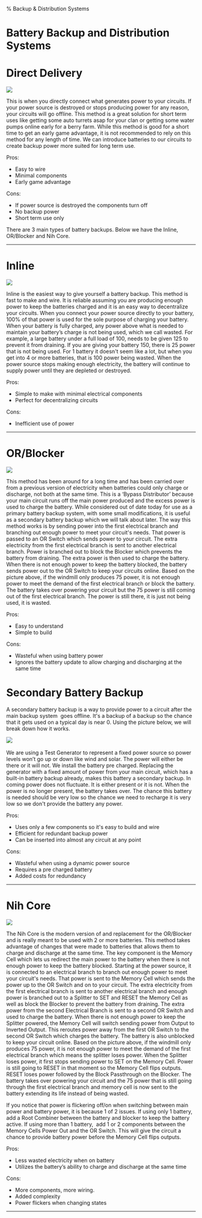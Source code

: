 % Backup & Distribution Systems

# Battery Backup and Distribution Systems

# Direct Delivery

![](images/image86.png)

This is when you directly connect what generates power to your circuits.
If your power source is destroyed or stops producing power for any
reason, your circuits will go offline. This method is a great solution
for short term uses like getting some auto turrets asap for your clan or
getting some water pumps online early for a berry farm. While this
method is good for a short time to get an early game advantage, it is
not recommended to rely on this method for any length of time. We can
introduce batteries to our circuits to create backup power more suited
for long term use.

Pros:

- Easy to wire
- Minimal components
- Early game advantage

Cons:

- If power source is destroyed the components turn off
- No backup power
- Short term use only

There are 3 main types of battery backups. Below we have the Inline,
OR/Blocker and Nih Core.

---

# Inline

![](images/image26.png)

Inline is the easiest way to give yourself a battery backup. This method
is fast to make and wire. It is reliable assuming you are producing
enough power to keep the batteries charged and it is an easy way to
decentralize your circuits. When you connect your power source directly
to your battery, 100% of that power is used for the sole purpose of
charging your battery. When your battery is fully charged, any power
above what is needed to maintain your battery’s charge is not being
used, which we call wasted. For example, a large battery under a full
load of 100, needs to be given 125 to prevent it from draining. If you
are giving your battery 150, there is 25 power that is not being used.
For 1 battery it doesn't seem like a lot, but when you get into 4 or
more batteries, that is 100 power being wasted. When the power source
stops making enough electricity, the battery will continue to supply
power until they are depleted or destroyed.

Pros:

- Simple to make with minimal electrical components
- Perfect for decentralizing circuits

Cons:

- Inefficient use of power

---

# OR/Blocker 

![](images/image32.png)

This method has been around for a long time and has been carried over
from a previous version of electricity when batteries could only charge
or discharge, not both at the same time. This is a ‘Bypass Distributor’
because your main circuit runs off the main power produced and the
excess power is used to charge the battery. While considered out of date
today for use as a primary battery backup system, with some small
modifications, it is useful as a secondary battery backup which we will
talk about later. The way this method works is by sending power into the
first electrical branch and branching out enough power to meet your
circuit's needs. That power is passed to an OR Switch which sends power
to your circuit. The extra electricity from the first electrical branch
is sent to another electrical branch. Power is branched out to block the
Blocker which prevents the battery from draining. The extra power is
then used to charge the battery. When there is not enough power to keep
the battery blocked, the battery sends power out to the OR Switch to
keep your circuits online. Based on the picture above, if the windmill
only produces 75 power, it is not enough power to meet the demand of the
first electrical branch or block the battery. The battery takes over
powering your circuit but the 75 power is still coming out of the first
electrical branch. The power is still there, it is just not being used,
it is wasted.

Pros:

- Easy to understand
- Simple to build

Cons:

- Wasteful when using battery power
- Ignores the battery update to allow charging and discharging at the
  same time

# Secondary Battery Backup

A secondary battery backup is a way to provide power to a circuit after
the main backup system  goes offline. It's a backup of a backup so the
chance that it gets used on a typical day is near 0. Using the picture
below, we will break down how it works.

![](images/image109.png) 

We are using a Test Generator to represent a fixed power source so power
levels won’t go up or down like wind and solar. The power will either be
there or it will not. We install the battery pre charged. Replacing the
generator with a fixed amount of power from your main circuit, which has
a built-in battery backup already, makes this battery a secondary
backup. In coming power does not fluctuate. It is either present or it
is not. When the power is no longer present, the battery takes over. The
chance this battery is needed should be very low so the chance we need
to recharge it is very low so we don't provide the battery any power.

Pros:

- Uses only a few components so it's easy to build and wire
- Efficient for redundant backup power
- Can be inserted into almost any circuit at any point

Cons:

- Wasteful when using a dynamic power source
- Requires a pre charged battery
- Added costs for redundancy  

---

# Nih Core 

![](images/image87.png)

The Nih Core is the modern version of and replacement for the OR/Blocker
and is really meant to be used with 2 or more batteries. This method
takes advantage of changes that were made to batteries that allows them
to charge and discharge at the same time. The key component is the
Memory Cell which lets us redirect the main power to the battery when
there is not enough power to keep the battery blocked. Starting at the
power source, it is connected to an electrical branch to branch out
enough power to meet your circuit's needs. That power is sent to the
Memory Cell which sends the power up to the OR Switch and on to your
circuit. The extra electricity from the first electrical branch is sent
to another electrical branch and enough power is branched out to a
Splitter to SET and RESET the Memory Cell as well as block the Blocker
to prevent the battery from draining. The extra power from the second
Electrical Branch is sent to a second OR Switch and used to charge the
battery. When there is not enough power to keep the Splitter powered,
the Memory Cell will switch sending power from Output to Inverted
Output. This reroutes power away from the first OR Switch to the second
OR Switch which charges the battery. The battery is also unblocked to
keep your circuit online. Based on the picture above, if the windmill
only produces 75 power, it is not enough power to meet the demand of the
first electrical branch which means the splitter loses power. When the
Splitter loses power, it first stops sending power to SET on the Memory
Cell. Power is still going to RESET in that moment so the Memory Cell
flips outputs. RESET loses power followed by the Block Passthrough on
the Blocker. The battery takes over powering your circuit and the 75
power that is still going through the first electrical branch and memory
cell is now sent to the battery extending its life instead of being
wasted.

If you notice that power is flickering off/on when switching between
main power and battery power, it is because 1 of 2 issues. If using only
1 battery, add a Root Combiner between the battery and blocker to keep
the battery active. If using more than 1 battery,  add 1 or 2 components
between the Memory Cells Power Out and the OR Switch. This will give the
circuit a chance to provide battery power before the Memory Cell flips
outputs.

Pros:

- Less wasted electricity when on battery
- Utilizes the battery’s ability to charge and discharge at the same
  time

Cons:

- More components, more wiring.
- Added complexity
- Power flickers when changing states

---

